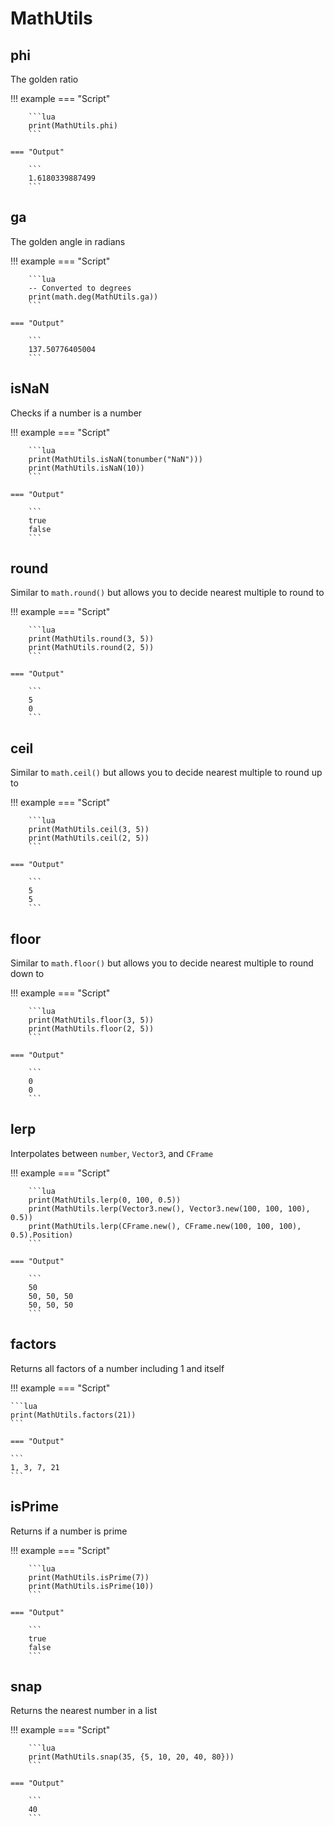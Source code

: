 # MathUtils

## phi

The golden ratio

!!! example
    === "Script"

        ```lua
        print(MathUtils.phi)
        ```

    === "Output"

        ```
        1.6180339887499
        ```

## ga

The golden angle in radians

!!! example
    === "Script"

        ```lua
        -- Converted to degrees
        print(math.deg(MathUtils.ga))
        ```

    === "Output"

        ```
        137.50776405004
        ```

## isNaN

Checks if a number is a number

!!! example
    === "Script"

        ```lua
        print(MathUtils.isNaN(tonumber("NaN")))
        print(MathUtils.isNaN(10))
        ```

    === "Output"

        ```
        true
        false
        ```

## round

Similar to `math.round()` but allows you to decide nearest multiple to round to

!!! example
    === "Script"

        ```lua
        print(MathUtils.round(3, 5))
        print(MathUtils.round(2, 5))
        ```

    === "Output"

        ```
        5
        0
        ```

## ceil

Similar to `math.ceil()` but allows you to decide nearest multiple to round up to

!!! example
    === "Script"

        ```lua
        print(MathUtils.ceil(3, 5))
        print(MathUtils.ceil(2, 5))
        ```

    === "Output"

        ```
        5
        5
        ```

## floor

Similar to `math.floor()` but allows you to decide nearest multiple to round down to

!!! example
    === "Script"

        ```lua
        print(MathUtils.floor(3, 5))
        print(MathUtils.floor(2, 5))
        ```

    === "Output"

        ```
        0
        0
        ```

## lerp

Interpolates between `number`, `Vector3`, and `CFrame`

!!! example
    === "Script"

        ```lua
        print(MathUtils.lerp(0, 100, 0.5))
        print(MathUtils.lerp(Vector3.new(), Vector3.new(100, 100, 100), 0.5))
        print(MathUtils.lerp(CFrame.new(), CFrame.new(100, 100, 100), 0.5).Position)
        ```

    === "Output"

        ```
        50
        50, 50, 50
        50, 50, 50
        ```

## factors

Returns all factors of a number including 1 and itself

!!! example
    === "Script"

    ```lua
    print(MathUtils.factors(21))
    ```

    === "Output"

    ```
    1, 3, 7, 21
    ```

## isPrime

Returns if a number is prime

!!! example
    === "Script"

        ```lua
        print(MathUtils.isPrime(7))
        print(MathUtils.isPrime(10))
        ```

    === "Output"

        ```
        true
        false
        ```

## snap

Returns the nearest number in a list

!!! example
    === "Script"

        ```lua
        print(MathUtils.snap(35, {5, 10, 20, 40, 80}))
        ```

    === "Output"

        ```
        40
        ```